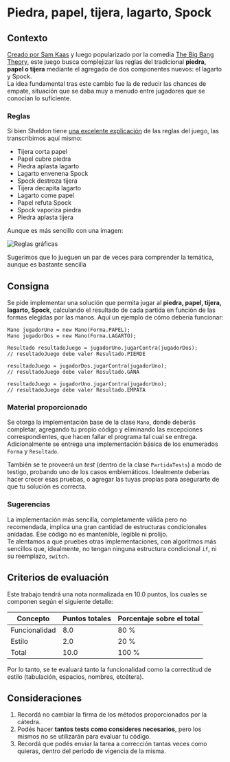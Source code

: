 # Piedra, papel, tijera, lagarto, Spock

## Contexto
[Creado por Sam Kaas](http://www.samkass.com/theories/RPSSL.html) y luego popularizado por la comedia [The Big Bang Theory](http://www.cbs.com/shows/big_bang_theory/), este juego busca complejizar las reglas del tradicional **piedra, papel o tijera** mediante el agregado de dos componentes nuevos: el lagarto y Spock.  
La idea fundamental tras este cambio fue la de reducir las chances de empate, situación que se daba muy a menudo entre jugadores que se conocían lo suficiente.

### Reglas
Si bien Sheldon tiene [una excelente explicación](http://www.youtube.com/watch?v=O5j4RGw6fHQ&t=0m26s) de las reglas del juego, las transcribimos aquí mismo:

* Tijera corta papel
* Papel cubre piedra
* Piedra aplasta lagarto
* Lagarto envenena Spock
* Spock destroza tijera
* Tijera decapita lagarto
* Lagarto come papel
* Papel refuta Spock
* Spock vaporiza piedra
* Piedra aplasta tijera

Aunque es más sencillo con una imagen:

![Reglas gráficas](http://upload.wikimedia.org/wikipedia/commons/thumb/a/ad/Pierre_ciseaux_feuille_l%C3%A9zard_spock_aligned.svg/220px-Pierre_ciseaux_feuille_l%C3%A9zard_spock_aligned.svg.png)

Sugerimos que lo jueguen un par de veces para comprender la temática, aunque es bastante sencilla

## Consigna

Se pide implementar una solución que permita jugar al **piedra, papel, tijera, lagarto, Spock**, calculando el resultado de cada partida en función de las formas elegidas por las manos.
Aquí un ejemplo de cómo debería funcionar:

    Mano jugadorUno = new Mano(Forma.PAPEL);
    Mano jugadorDos = new Mano(Forma.LAGARTO);
    
    Resultado resultadoJuego = jugadorUno.jugarContra(jugadorDos);
    // resultadoJuego debe valer Resultado.PIERDE
    
    resultadoJuego = jugadorDos.jugarContra(jugadorUno);
    // resultadoJuego debe valer Resultado.GANA
    
    resultadoJuego = jugadorUno.jugarContra(jugadorUno);
    // resultadoJuego debe valer Resultado.EMPATA

### Material proporcionado

Se otorga la implementación base de la clase `Mano`, donde deberás completar, agregando tu propio código y eliminando las excepciones correspondientes, que hacen fallar el programa tal cual se entrega.
Adicionalmente se entrega una implementación básica de los enumerados `Forma` y `Resultado`.

También se te proveerá un *test* (dentro de la clase `PartidaTests`) a modo de testigo, probando uno de los casos emblemáticos. Idealmente deberías hacer crecer esas pruebas, o agregar las tuyas propias para asegurarte de que tu solución es correcta.

### Sugerencias

La implementación más sencilla, completamente válida pero no recomendada, implica una gran cantidad de estructuras condicionales anidadas. Ese código no es mantenible, legible ni prolijo.  
Te alentamos a que pruebes otras implementaciones, con algoritmos más sencillos que, idealmente, no tengan ninguna estructura condicional `if`, ni su reemplazo, `switch`.

## Criterios de evaluación

Este trabajo tendrá una nota normalizada en 10.0 puntos, los cuales se componen según el siguiente detalle:

<table>
 <thead>
 <tr>
  <th>Concepto</th>
  <th>Puntos totales</th>
  <th>Porcentaje sobre el total</th>
 </tr>
 </thead>
 <tr>
  <td>Funcionalidad</td>
  <td>8.0</td>
  <td>80 %</td>
 </tr>
 <tr>
  <td>Estilo</td>
  <td>2.0</td>
  <td>20 %</td>
 </tr>
 <tr>
  <td>Total</td>
  <td>10.0</td>
  <td>100 %</td>
 </tr>
</table>

Por lo tanto, se te evaluará tanto la funcionalidad como la correctitud de estilo (tabulación, espacios, nombres, etcétera).

## Consideraciones

1. Recordá no cambiar la firma de los métodos proporcionados por la cátedra.
2. Podés hacer **tantos tests como consideres necesarios**, pero los mismos no se utilizarán para evaluar tu código.
3. Recordá que podés enviar la tarea a corrección tantas veces como quieras, dentro del período de vigencia de la misma.
